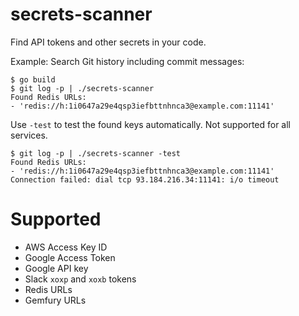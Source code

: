# secrets-scanner

Find API tokens and other secrets in your code.

Example: Search Git history including commit messages:
```
$ go build
$ git log -p | ./secrets-scanner
Found Redis URLs:
- 'redis://h:1i0647a29e4qsp3iefbttnhnca3@example.com:11141'
```

Use `-test` to test the found keys automatically. Not supported for all services.
```
$ git log -p | ./secrets-scanner -test
Found Redis URLs:
- 'redis://h:1i0647a29e4qsp3iefbttnhnca3@example.com:11141'
Connection failed: dial tcp 93.184.216.34:11141: i/o timeout
```

# Supported

- AWS Access Key ID
- Google Access Token
- Google API key
- Slack `xoxp` and `xoxb` tokens
- Redis URLs
- Gemfury URLs
